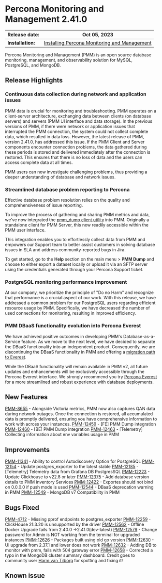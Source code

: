 
# Percona Monitoring and Management 2.41.0


| **Release date:** | Oct 05, 2023                                                                                    |
| ----------------- | ----------------------------------------------------------------------------------------------- |
| **Installation:** | [Installing Percona Monitoring and Management](https://www.percona.com/software/pmm/quickstart) |

Percona Monitoring and Management (PMM) is an open source database monitoring, management, and observability solution for MySQL, PostgreSQL, and MongoDB.

<!---

!!! caution alert alert-warning "Important/Caution"
    Crucial points that need emphasis:

    - Important: A significant point that deserves emphasis.
    - Caution: Used to mean 'Continue with care'.

--->

## Release Highlights

### Continuous data collection during network and application issues

PMM data is crucial for monitoring and troubleshooting. PMM operates on a client-server architecture, exchanging data between clients (on database servers) and servers (PMM UI interface and data storage). In the previous versions of PMM, if there were network or application issues that interrupted the PMM connection, the system could not collect complete data, which resulted in data loss. However, the latest release of PMM, version 2.41.0, has addressed this issue. If the PMM Client and Server components encounter connection problems, the data gathered during these periods is stored and delivered immediately after the connection is restored. This ensures that there is no loss of data and the users can access complete data at all times.

PMM users can now investigate challenging problems, thus providing a deeper understanding of database and network issues.

### Streamlined database problem reporting to Percona

Effective database problem resolution relies on the quality and comprehensiveness of issue reporting.

To improve the process of gathering and sharing PMM metrics and data, we've now integrated the [pmm_dump client utility](https://docs.percona.com/pmm-dump-documentation/index.html) into PMM. Originally a standalone client for PMM Server, this now readily accessible within the PMM user interface.

This integration enables you to effortlessly collect data from PMM and empowers our Support team to better assist customers in solving database issues in SLA and address community-reported bugs in Jira.

To get started, go to the **Help** section on the main menu > **PMM Dump** and choose to either export a dataset locally or upload it via an SFTP server using the credentials generated through your Percona Support ticket.

### PostgreSQL monitoring performance improvement
At our company, we prioritize the principle of "Do no Harm" and recognize that performance is a crucial aspect of our work. With this release, we have addressed a common problem for our PostgreSQL users regarding efficient resource usage by PMM. Specifically, we have decreased the number of used connections for monitoring, resulting in improved efficiency.

### PMM DBaaS functionality evolution into Percona Everest

We have achieved positive outcomes in developing PMM's Database-as-a-Service feature. As we move to the next level, we have decided to separate the DBaaS functionality into an independent product. Consequently, we are discontinuing the DBaaS functionality in PMM and offering a [migration path to Everest](http://per.co.na/pmm-to-everest-guide).

While the DBaaS functionality will remain available in PMM v2, all future updates and enhancements will be exclusively accessible through the Percona Everest interface.
We strongly recommend you try [Percona Everest](http://per.co.na/pmm-to-everest) for a more streamlined and robust experience with database deployments.

## New Features

[PMM-8655](https://jira.percona.com/browse/PMM-8655) - Alongside Victoria metrics, PMM now also captures QAN data during network outages. Once the connection is restored, all accumulated data is promptly delivered, ensuring you have comprehensive information to work with across your instances.
[PMM-12459](https://jira.percona.com/browse/PMM-12459) - [FE] PMM Dump integration
[PMM-12460](https://jira.percona.com/browse/PMM-12460) - [BE] PMM Dump integration
[PMM-12463](https://jira.percona.com/browse/PMM-12463) - [Telemetry] Collecting information about env variables usage in PMM

## Improvements

[PMM-11341](https://jira.percona.com/browse/PMM-11341) - Ability to control Autodiscovery Option for PostgreSQL
[PMM-12154](https://jira.percona.com/browse/PMM-12154) - Update postgres_exporter to the latest stable
[PMM-12185](https://jira.percona.com/browse/PMM-12185) - [Telemetry] Telemetry data from Grafana DB PostgresSQL
[PMM-12223](https://jira.percona.com/browse/PMM-12223) - Update Clickhouse to v22.8 or later
[PMM-12375](https://jira.percona.com/browse/PMM-12375) - Add database version details to PMM inventory Services
[PMM-12422](https://jira.percona.com/browse/PMM-12422) - Exportes should not bind on 0.0.0.0 if push mode is used
[PMM-12544](https://jira.percona.com/browse/PMM-12544) - DBaaS deprecation warning in PMM
[PMM-12549](https://jira.percona.com/browse/PMM-12549) - MongoDB v7 Compatibility in PMM


## Bugs Fixed

[PMM-4712](https://jira.percona.com/browse/PMM-4712) - Missing pprof endpoints to postgres_exporter
[PMM-12259](https://jira.percona.com/browse/PMM-12259) - ClickHouse 21.3.20 is unsupported by the driver
[PMM-12562](https://jira.percona.com/browse/PMM-12562)  - Offline Docker Upgrade fails from 2.40.0 ->2.41.0(dev-latest)
[PMM-12576](https://jira.percona.com/browse/PMM-12576) - Change password for Admin is NOT working from the terminal for upgraded instances
[PMM-12626](https://jira.percona.com/browse/PMM-12626) - Packages built using old go version
[PMM-12630](https://jira.percona.com/browse/PMM-12630) - UI upgrade from 2.37.1 and lower does not work
[PMM-12632](https://jira.percona.com/browse/PMM-12632) - Adding DB to monitor with pmm, fails with 504 gateway error
[PMM-12658](https://jira.percona.com/browse/PMM-12658) - Corrected a typo in the MongoDB cluster summary dashboard. Credit goes to community user [Harm van Tilborg](https://github.com/hvt) for spotting and fixing it!


## Known issue


